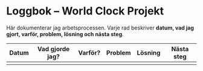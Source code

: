 # Loggbok – World Clock Projekt

Här dokumenterar jag arbetsprocessen. Varje rad beskriver **datum, vad jag gjort, varför, problem, lösning och nästa steg**.

| Datum | Vad gjorde jag? | Varför? | Problem | Lösning | Nästa steg |
| ----- | --------------- | -------- | ------- | -------- | ----------- |
|       |                 |          |         |          |             |

